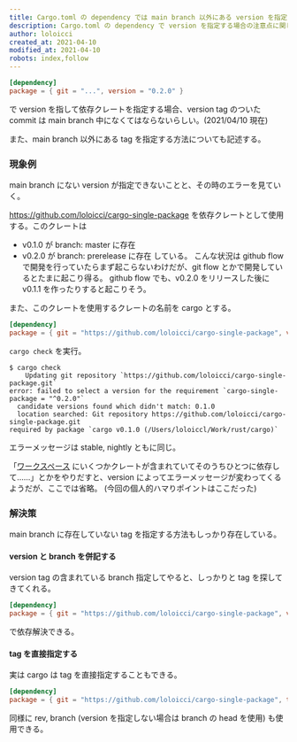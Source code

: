 ```yaml
---
title: Cargo.toml の dependency では main branch 以外にある version を指定できない
description: Cargo.toml の dependency で version を指定する場合の注意点に関して。主に、version が指す tag と branch の関係に関して。また、main branch にない tag を指定する方法。
author: loloicci
created_at: 2021-04-10
modified_at: 2021-04-10
robots: index,follow
---
```


```Cargo.toml
[dependency]
package = { git = "...", version = "0.2.0" }
```

で version を指して依存クレートを指定する場合、version tag のついた commit は main branch 中になくてはならないらしい。(2021/04/10 現在)

また、main branch 以外にある tag を指定する方法についても記述する。

### 現象例
main branch にない version が指定できないことと、その時のエラーを見ていく。

https://github.com/loloicci/cargo-single-package を依存クレートとして使用する。このクレートは
- v0.1.0 が branch: master に存在
- v0.2.0 が branch: prerelease に存在
している。
こんな状況は github flow で開発を行っていたらまず起こらないわけだが、git flow とかで開発しているとたまに起こり得る。
github flow でも、v0.2.0 をリリースした後に v0.1.1 を作ったりすると起こりそう。

また、このクレートを使用するクレートの名前を cargo とする。

```Cargo.toml
[dependency]
package = { git = "https://github.com/loloicci/cargo-single-package", version = "0.2.0" }
```

`cargo check` を実行。

```shell
$ cargo check
    Updating git repository `https://github.com/loloicci/cargo-single-package.git`
error: failed to select a version for the requirement `cargo-single-package = "^0.2.0"` 
  candidate versions found which didn't match: 0.1.0
  location searched: Git repository https://github.com/loloicci/cargo-single-package.git
required by package `cargo v0.1.0 (/Users/loloiccl/Work/rust/cargo)`
```

エラーメッセージは stable, nightly ともに同じ。

「[ワークスペース](https://doc.rust-jp.rs/book-ja/ch14-03-cargo-workspaces.html) にいくつかクレートが含まれていてそのうちひとつに依存して……」とかをやりだすと、version によってエラーメッセージが変わってくるようだが、ここでは省略。
(今回の個人的ハマりポイントはここだった)

### 解決策
main branch に存在していない tag を指定する方法もしっかり存在している。

#### version と branch を併記する
version tag の含まれている branch 指定してやると、しっかりと tag を探してきてくれる。


```Cargo.toml
[dependency]
package = { git = "https://github.com/loloicci/cargo-single-package", version = "0.2.0", branch = "prerelease" }
```

で依存解決できる。

#### tag を直接指定する
実は cargo は tag を直接指定することもできる。

```Cargo.toml
[dependency]
package = { git = "https://github.com/loloicci/cargo-single-package", tag = "v0.2.0" }
```

同様に rev, branch (version を指定しない場合は branch の head を使用) も使用できる。
